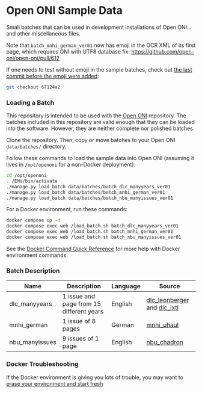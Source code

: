 # Open ONI Sample Data

Small batches that can be used in development installations of Open ONI... and other miscellaneous files.

Note that `batch_mnhi_german_ver01` now has emoji in the OCR XML
of its first page, which requires ONI with UTF8 database fix:
https://github.com/open-oni/open-oni/pull/612

If one needs to test without emoji in the sample batches,
check out [the last commit before the emoji were
added](https://github.com/open-oni/sample-data/commit/67124a27510e81ff46436c58742e6e845a999536):

```bash
git checkout 67124a2
```

### Loading a Batch

This repository is intended to be used with the [Open ONI](https://github.com/open-oni/open-oni) repository.
The batches included in this repository are valid enough that they can be loaded into the software.  However, they are neither complete nor polished batches.

Clone the repository.  Then, copy or move batches to your Open ONI `data/batches/` directory.

Follow these commands to load the sample data into Open ONI (assuming it lives in `/opt/openoni` for a non-Docker deployment):

```bash
cd /opt/openoni
. /ENV/bin/activate
./manage.py load_batch data/batches/batch_dlc_manyyears_ver01
./manage.py load_batch data/batches/batch_mnhi_german_ver01
./manage.py load_batch data/batches/batch_nbu_manyissues_ver01
```

For a Docker environment, run these commands:

```bash
docker compose up -d
docker compose exec web /load_batch.sh batch_dlc_manyyears_ver01
docker compose exec web /load_batch.sh batch_mnhi_german_ver01
docker compose exec web /load_batch.sh batch_nbu_manyissues_ver01
```

See the [Docker Command Quick
Reference](https://github.com/open-oni/open-oni/blob/dev/docs/advanced/docker-reference.md)
for more help with Docker environment commands.

### Batch Description

| Name | Description | Language | Source |
| --- | --- | --- | --- |
| dlc_manyyears | 1 issue and page from 15 different years | English | [dlc_leonberger](https://chroniclingamerica.loc.gov/batches/batch_dlc_leonberger_ver03) and [dlc_ixtl](https://chroniclingamerica.loc.gov/batches/batch_dlc_ixtl_ver01) |
| mnhi_german | 1 issue of 8 pages | German | [mnhi_uhaul](https://chroniclingamerica.loc.gov/batches/batch_mnhi_uhaul_ver01) |
| nbu_manyissues | 9 issues of 1 page | English | [nbu_chadron](https://chroniclingamerica.loc.gov/batches/batch_nbu_chadron_ver01) |

### Docker Troubleshooting
If the Docker environment is giving you lots of trouble, you may want to
[erase your environment and start fresh](https://github.com/open-oni/open-oni/blob/dev/docs/install/docker.md#erase-and-start-fresh)
